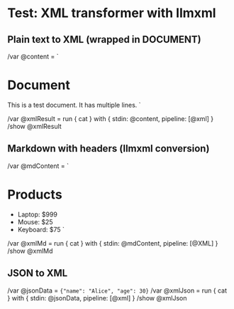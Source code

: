 # Test: XML transformer with llmxml

## Plain text to XML (wrapped in DOCUMENT)
/var @content = `
# Document
This is a test document.
It has multiple lines.
`

/var @xmlResult = run { cat } with { stdin: @content, pipeline: [@xml] }
/show @xmlResult

## Markdown with headers (llmxml conversion)
/var @mdContent = `
# Products
- Laptop: $999
- Mouse: $25
- Keyboard: $75
`

/var @xmlMd = run { cat } with { stdin: @mdContent, pipeline: [@XML] }
/show @xmlMd

## JSON to XML
/var @jsonData = `{"name": "Alice", "age": 30}`
/var @xmlJson = run { cat } with { stdin: @jsonData, pipeline: [@xml] }
/show @xmlJson

